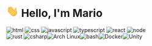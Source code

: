 # <img src="https://github.com/SatYu26/SatYu26/raw/master/Assets/Hi.gif" alt="handwave" width="32"/> Hello, I'm Mario

<img src="https://user-images.githubusercontent.com/95534180/151720587-570c5152-474a-49d3-8ea5-96a7221ae58d.png" alt="html" width="32"/> <img src="https://user-images.githubusercontent.com/95534180/151720575-1fc9a4d1-b778-404d-a301-4397a6d7581a.png" alt="css" width="32"/> <img src="https://upload.wikimedia.org/wikipedia/commons/6/6a/JavaScript-logo.png" alt="javascript" width="32"/> <img src="https://upload.wikimedia.org/wikipedia/commons/thumb/4/4c/Typescript_logo_2020.svg/1200px-Typescript_logo_2020.svg.png" alt="typescript" width="32"/> <img src="https://upload.wikimedia.org/wikipedia/commons/thumb/a/a7/React-icon.svg/2300px-React-icon.svg.png" alt="react" width="32"/> <img src="https://upload.wikimedia.org/wikipedia/commons/thumb/d/d9/Node.js_logo.svg/1280px-Node.js_logo.svg.png" alt="node" height="32"/><br>
<img src="https://rust-lang.org/logos/rust-logo-512x512.png" alt="rust" width="32"/> <img src="https://seeklogo.com/images/C/c-sharp-c-logo-02F17714BA-seeklogo.com.png" alt="csharp" width="32"/><img src="https://wiki.installgentoo.com/images/f/f9/Arch-linux-logo.png" alt="Arch Linux" width="32"/><img src="https://upload.wikimedia.org/wikipedia/commons/thumb/4/4b/Bash_Logo_Colored.svg/1200px-Bash_Logo_Colored.svg.png" alt="bash" width="32"/><img src="https://www.docker.com/wp-content/uploads/2022/03/vertical-logo-monochromatic.png" alt="Docker" width="32"/><img src="https://cdn.freebiesupply.com/logos/large/2x/unity-69-logo-png-transparent.png" alt="Unity" width="32"/>
